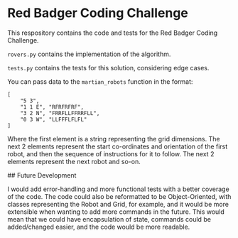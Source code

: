# Red Badger Coding Challenge

This respository contains the code and tests for the Red Badger Coding Challenge.

`rovers.py` contains the implementation of the algorithm.

`tests.py` contains the tests for this solution, considering edge cases.

You can pass data to the `martian_robots` function in the format:

```
[
    "5 3",
    "1 1 E", "RFRFRFRF",
    "3 2 N", "FRRFLLFFRRFLL",
    "0 3 W", "LLFFFLFLFL"
]
```

Where the first element is a string representing the grid dimensions. The next 2 elements represent the start co-ordinates and orientation of the first robot, and then the sequence of instructions for it to follow. The next 2 elements represent the next robot and so-on. 

## Future Development

I would add error-handling and more functional tests with a better coverage of the code. The code could also be reformatted to be Object-Oriented, with classes representing the Robot and Grid, for example, and it would be more extensible when wanting to add more commands in the future. This would mean that we could have encapsulation of state, commands could be added/changed easier, and the code would be more readable. 
